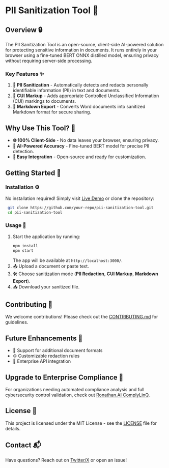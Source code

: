 # PII Sanitization Tool 🚀

## Overview 🔒
The PII Sanitization Tool is an open-source, client-side AI-powered solution for protecting sensitive information in documents. It runs entirely in your browser using a fine-tuned BERT ONNX distilled model, ensuring privacy without requiring server-side processing. 

### Key Features ✨
1. **🔏 PII Sanitization** - Automatically detects and redacts personally identifiable information (PII) in text and documents.
2. **📝 CUI Markup** - Adds appropriate Controlled Unclassified Information (CUI) markings to documents.
3. **📄 Markdown Export** - Converts Word documents into sanitized Markdown format for secure sharing.

## Why Use This Tool? 🤔
- **🌐 100% Client-Side** - No data leaves your browser, ensuring privacy.
- **🤖 AI-Powered Accuracy** - Fine-tuned BERT model for precise PII detection.
- **🔧 Easy Integration** - Open-source and ready for customization.

## Getting Started 🚀
### Installation ⚙️
No installation required! Simply visit [Live Demo](#) or clone the repository:
```sh
 git clone https://github.com/your-repo/pii-sanitization-tool.git
 cd pii-sanitization-tool
```

### Usage 📌
1. Start the application by running:
   ```sh
   npm install
   npm start
   ```
   The app will be available at `http://localhost:3000/`.
2. 📤 Upload a document or paste text.
3. 🛠 Choose sanitization mode (**PII Redaction**, **CUI Markup**, **Markdown Export**).
4. 📥 Download your sanitized file.

## Contributing 🤝
We welcome contributions! Please check out the [CONTRIBUTING.md](CONTRIBUTING.md) for guidelines.

## Future Enhancements 🔮
- 📂 Support for additional document formats
- ⚙️ Customizable redaction rules
- 🏢 Enterprise API integration

## Upgrade to Enterprise Compliance 🚀
For organizations needing automated compliance analysis and full cybersecurity control validation, check out [Ronathan.AI ComplyLinQ](#).

## License 📜
This project is licensed under the MIT License - see the [LICENSE](LICENSE) file for details.

## Contact 📬
Have questions? Reach out on [Twitter/X](https://twitter.com/ronathan819) or open an issue!

